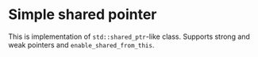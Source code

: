 # Simple shared pointer

This is implementation of `std::shared_ptr`-like class. Supports strong and weak pointers and `enable_shared_from_this`.
